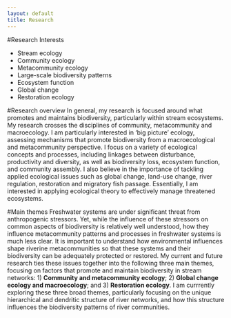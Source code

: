 ```yaml
---
layout: default
title: Research
---
```


#Research Interests  
- Stream ecology  
- Community ecology  
- Metacommunity ecology  
- Large-scale biodiversity patterns  
- Ecosystem function  
- Global change  
- Restoration ecology  


#Research overview
In general, my research is focused around what promotes and maintains biodiversity, particularly within stream ecosystems. My research crosses the disciplines of community, metacommunity and macroecology. I am particularly interested in ‘big picture’ ecology, assessing mechanisms that promote biodiversity from a macroecological and metacommunity perspective. I focus on a variety of ecological concepts and processes, including linkages between disturbance, productivity and diversity, as well as biodiversity loss, ecosystem function, and community assembly. I also believe in the importance of tackling applied ecological issues such as global change, land-use change, river regulation, restoration and migratory fish passage. Essentially, I am interested in applying ecological theory to effectively manage threatened ecosystems. 

#Main themes
Freshwater systems are under significant threat from anthropogenic stressors. Yet, while the influence of these stressors on common aspects of biodiversity is relatively well understood, how they influence metacommunity patterns and processes in freshwater systems is much less clear. It is important to understand how environmental influences shape riverine metacommunities so that these systems and their biodiversity can be adequately protected or restored. My current and future research ties these issues together into the following three main themes, focusing on factors that promote and maintain biodiversity in stream networks: 1) **Community and metacommunity ecology**; 2) **Global change ecology and macroecology**; and 3) **Restoration ecology**. I am currrently exploring these three broad themes, particularly focusing on the unique hierarchical and dendritic structure of river networks, and how this structure influences the biodiversity patterns of river communities. 

<!--
<hr>

<a href="http://www.mendeley.com/profiles/jonathan-tonkin/"><img border="0" src="http://www.mendeley.com/embed/icon/2/red/small" alt="Jonathan Tonkin's bibliography"/></a>  
<img src="researchgate.jpeg"  style="width: 130px;"/>  
<img src="academia-logo.gif"  style="width: 130px;"/>  
<img src="linkedin.jpeg"  style="width: 130px;"/>   
<iframe src="http://figshare.com/badges/3/277559" frameborder="0" height="25" width="130"></iframe>
-->
